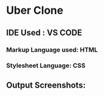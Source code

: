 
# Uber Clone

## IDE Used : VS CODE
### Markup Language used: HTML
### Stylesheet Language: CSS
## Output Screenshots: 




